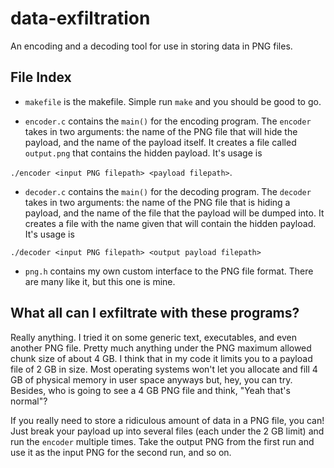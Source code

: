 # data-exfiltration
An encoding and a decoding tool for use in storing data in PNG files.

## File Index
* `makefile` is the makefile. Simple run `make` and you should be good to go.

* `encoder.c` contains the `main()` for the encoding program. The `encoder` takes in two arguments: the name of the PNG file that will hide the payload, and the name of the payload itself. It creates a file called `output.png` that contains the hidden payload. 
It's usage is

```./encoder <input PNG filepath> <payload filepath>```.

* `decoder.c` contains the `main()` for the decoding program. The `decoder` takes in two arguments: the name of the PNG file that is hiding a payload, and the name of the file that the payload will be dumped into. It creates a file with the name given that will contain the hidden payload. 
It's usage is

```./decoder <input PNG filepath> <output payload filepath>```

* `png.h` contains my own custom interface to the PNG file format. There are many like it, but this one is mine.

## What all can I exfiltrate with these programs?
Really anything. I tried it on some generic text, executables, and even another PNG file. Pretty much anything under the PNG maximum allowed chunk size of about 4 GB. I think that in my code it limits you to a payload file of 2 GB in size. Most operating systems won't let you allocate and fill 4 GB of physical memory in user space anyways but, hey, you can try. Besides, who is going to see a 4 GB PNG file and think, "Yeah that's normal"?

If you really need to store a ridiculous amount of data in a PNG file, you can! Just break your payload up into several files (each under the 2 GB limit) and run the `encoder` multiple times. Take the output PNG from the first run and use it as the input PNG for the second run, and so on.
